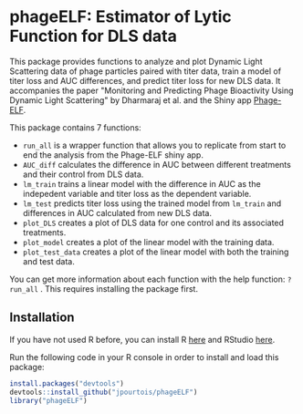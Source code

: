 # phageELF: Estimator of Lytic Function for DLS data

This package provides functions to analyze and plot Dynamic Light Scattering data of phage particles paired with titer data, train a model of titer loss and AUC differences, and predict titer loss for new DLS data. It accompanies the paper "Monitoring and Predicting Phage Bioactivity Using Dynamic Light Scattering" by Dharmaraj et al. and the Shiny app [Phage-ELF](https://jp22.shinyapps.io/shinyapp/).

This package contains 7 functions:

- `run_all` is a wrapper function that allows you to replicate from start to end the analysis from the Phage-ELF shiny app. 
- `AUC_diff` calculates the difference in AUC between different treatments and their control from DLS data.
- `lm_train` trains a linear model with the difference in AUC as the indepedent variable and titer loss as the dependent variable.
- `lm_test` predicts titer loss using the trained model from `lm_train` and differences in AUC calculated from new DLS data.
- `plot_DLS` creates a plot of DLS data for one control and its associated treatments.
- `plot_model` creates a plot of the linear model with the training data.
- `plot_test_data` creates a plot of the linear model with both the training and test data. 

You can get more information about each function with the help function: `?run_all` . This requires installing the package first. 

## Installation

If you have not used R before, you can install R [here](https://www.r-project.org/) and RStudio [here](https://www.rstudio.com/products/rstudio/). 

Run the following code in your R console in order to install and load this package:

``` r
install.packages("devtools")
devtools::install_github("jpourtois/phageELF")
library("phageELF")
```
